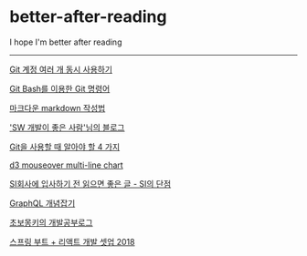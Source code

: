 # better-after-reading
I hope I'm better after reading

* * *

[Git 계정 여러 개 동시 사용하기](https://blog.outsider.ne.kr/1448)

[Git Bash를 이용한 Git 명령어](https://gbsb.tistory.com/10)

[마크다운 markdown 작성법](https://gist.github.com/ihoneymon/652be052a0727ad59601)

['SW 개발이 좋은 사람'님의 블로그](https://forest71.tistory.com/)

[Git을 사용할 때 알아야 할 4 가지](https://medium.com/@moonformeli/git%EC%9D%84-%EC%82%AC%EC%9A%A9%ED%95%A0-%EB%95%8C-%EC%95%8C%EC%95%84%EC%95%BC-%ED%95%A0-4-%EA%B0%80%EC%A7%80-f8a64f5fa558)

[d3 mouseover multi-line chart](https://bl.ocks.org/larsenmtl/e3b8b7c2ca4787f77d78f58d41c3da91)

[SI회사에 입사하기 전 읽으면 좋은 글 - SI의 단점](https://preamtree.tistory.com/133?fbclid=IwAR1zaYdt14GQTpV84Wgw_uUmd8YvFXsQrr5KYnBkygMYHlPRl2oKqsCFu2w)

[GraphQL 개념잡기](https://tech.kakao.com/2019/08/01/graphql-basic/)

[초보몽키의 개발공부로그](https://wayhome25.github.io)

[스프링 부트 + 리액트 개발 셋업 2018](https://start.goodtime.co.kr/2018/09/%EC%8A%A4%ED%94%84%EB%A7%81-%EB%B6%80%ED%8A%B8-%EB%A6%AC%EC%95%A1%ED%8A%B8-%EA%B0%9C%EB%B0%9C-%EC%85%8B%EC%97%85-2018/)
